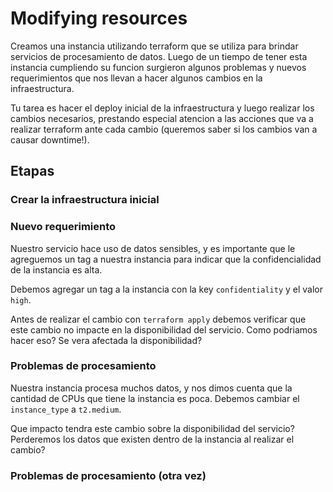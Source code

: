 # Modifying resources
Creamos una instancia utilizando terraform que se utiliza para brindar servicios de procesamiento de datos. Luego de un tiempo de tener esta instancia cumpliendo su funcion surgieron algunos problemas y nuevos requerimientos que nos llevan a hacer algunos cambios en la infraestructura.

Tu tarea es hacer el deploy inicial de la infraestructura y luego realizar los cambios necesarios, prestando especial atencion a las acciones que va a realizar terraform ante cada cambio (queremos saber si los cambios van a causar downtime!).

## Etapas
### Crear la infraestructura inicial

### Nuevo requerimiento
Nuestro servicio hace uso de datos sensibles, y es importante que le agreguemos un tag a nuestra instancia para indicar que la confidencialidad de la instancia es alta.

Debemos agregar un tag a la instancia con la key `confidentiality` y el valor `high`.

Antes de realizar el cambio con `terraform apply` debemos verificar que este cambio no impacte en la disponibilidad del servicio. Como podriamos hacer eso? Se vera afectada la disponibilidad?

### Problemas de procesamiento
Nuestra instancia procesa muchos datos, y nos dimos cuenta que la cantidad de CPUs que tiene la instancia es poca. Debemos cambiar el `instance_type` a `t2.medium`.

Que impacto tendra este cambio sobre la disponibilidad del servicio? Perderemos los datos que existen dentro de la instancia al realizar el cambio?

### Problemas de procesamiento (otra vez)
